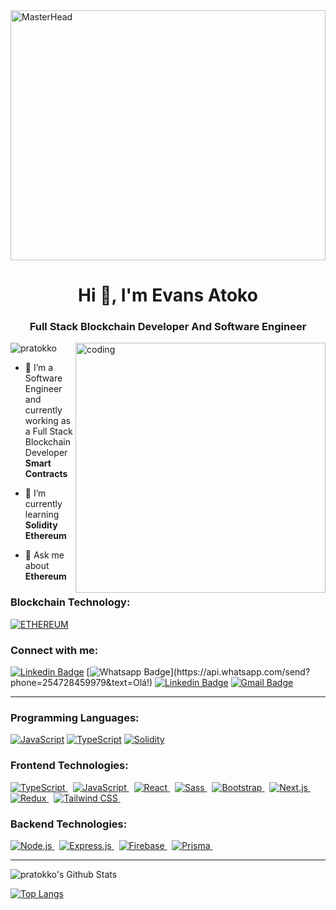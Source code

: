 <img src="https://1734811051.rsc.cdn77.org/data/images/full/381587/how-to-get-started-with-smart-contract-development.png" alt="MasterHead" width="100%" height="400">

<h1 align="center">Hi 👋, I'm Evans  Atoko</h1>
<h3 align="center">Full Stack Blockchain Developer And Software Engineer</h3>

<img align="right" alt="coding" width="400" src="https://media0.giphy.com/media/xT9IgzoKnwFNmISR8I/giphy.gif?cid=ecf05e47tnxjxq9cit44ksb8la1thlv15onbtpnm2z0tbt4b&rid=giphy.gif&ct=g">

<p align="left"> <img src="https://komarev.com/ghpvc/?username=pratokko&label=Profile%20views&color=0e75b6&style=flat" alt="pratokko" /> </p>

- 🔭 I’m a Software Engineer and currently working as a Full Stack Blockchain Developer **Smart Contracts**

- 🌱 I’m currently learning **Solidity Ethereum**

- 💬 Ask me about **Ethereum**

<h3 align="left">Blockchain Technology:</h3>

[![ETHEREUM](https://img.shields.io/badge/ETHEREUM-3C3C3D?style=flat-square&logo=ethereum&logoColor=FFFFFF&link=https://github.com/pratokko/)](https://github.com/pratokko/)



<h3 align="left">Connect with me:</h3>


[![Linkedin Badge](https://img.shields.io/badge/-LinkedIn-blue?style=flat-square&logo=Linkedin&logoColor=white&link=https://www.linkedin.com/in/eatokko/)](https://www.linkedin.com/in/eatokko/)
[![Whatsapp Badge](https://img.shields.io/badge/-Whatsapp-4CA143?style=flat-square&labelColor=4CA143&logo=whatsapp&logoColor=white&link=https://api.whatsapp.com/send?phone=254728459979&text=Olá!)](https://api.whatsapp.com/send?phone=254728459979&text=Olá!)
[![Linkedin Badge](https://img.shields.io/badge/-Twitter-blue?style=flat-square&logo=Twitter&logoColor=white&link=https://www.twitter.com/eatokko/)](https://www.twitter.com/eatokko/)
[![Gmail Badge](https://img.shields.io/badge/-Gmail-c14438?style=flat-square&logo=Gmail&logoColor=white&link=mailto:pratokko1@gmail.com)](mailto:pratokko1@gmail.com)


<hr />
<h3 align="left"> Programming Languages:</h3>

[![JavaScript](https://img.shields.io/badge/-JAVASCRIPT-gray?style=flat-square&logo=javascript&labelPadding=5&link=https://github.com/pratokko/)](https://github.com/pratokko/)
[![TypeScript](https://img.shields.io/badge/-TYPESCRIPT-007ACC?style=flat-square&logo=typescript&logoColor=white&link=https://github.com/pratokko/)](https://github.com/pratokko/)
[![Solidity](https://img.shields.io/badge/-SOLIDITY-white?style=flat-square&logo=solidity&logoColor=black&labelPadding=10&logoWidth=30&logoHeight=30&logoOffset=-1&link=https://github.com/pratokko/)](https://github.com/pratokko/)

<h3 align="left"> Frontend Technologies:</h3>

<p align="left">
 <a href="https://www.typescriptlang.org/" target="_blank">
  <img src="https://img.shields.io/badge/-TYPESCRIPT-3178C6?style=flat-square&logo=typescript&logoColor=FFFFFF" alt="TypeScript">
</a>&nbsp;

  <a href="https://www.javascript.com/" target="_blank">
    <img src="https://img.shields.io/badge/-JAVASCRIPT-F7DF1E?style=flat-square&logo=javascript&logoColor=000000&labelColor=F7DF1E" alt="JavaScript">
  </a>&nbsp
 
  <a href="https://reactjs.org/" target="_blank">
    <img src="https://img.shields.io/badge/-REACT-61DAFB?style=flat-square&logo=react&logoColor=000000&labelColor=61DAFB" alt="React">
  </a>&nbsp
  <a href="https://sass-lang.com" target="_blank">
    <img src="https://img.shields.io/badge/-SASS-CC6699?style=flat-square&logo=sass&logoColor=ffffff" alt="Sass">
  </a>&nbsp
  <a href="https://getbootstrap.com" target="_blank">
    <img src="https://img.shields.io/badge/-BOOTSTRAP-7952B3?style=flat-square&logo=bootstrap&logoColor=ffffff" alt="Bootstrap">
  </a>&nbsp
  <a href="https://nextjs.org" target="_blank">
    <img src="https://img.shields.io/badge/-NEXT.JS-000000?style=flat-square&logo=next.js&logoColor=ffffff" alt="Next.js">
  </a>&nbsp
  <a href="https://redux.js.org" target="_blank">
    <img src="https://img.shields.io/badge/-REDUX-764ABC?style=flat-square&logo=redux&logoColor=ffffff" alt="Redux">
  </a>&nbsp
  <a href="https://tailwindcss.com" target="_blank">
    <img src="https://img.shields.io/badge/-TAILWIND-38B2AC?style=flat-square&logo=tailwind-css&logoColor=ffffff" alt="Tailwind CSS">
  </a>&nbsp
</p>


<h3 align="left">Backend Technologies:</h3>
<p align="left">
  <a href="https://nodejs.org" target="_blank">
    <img src="https://img.shields.io/badge/-NODE.js-339933?style=flat-square&logo=node.js&logoColor=ffffff" alt="Node.js">
  </a>&nbsp
 <a href="https://expressjs.com" target="_blank">
  <img src="https://img.shields.io/badge/EXPRESS.js-404D59?style=flat-square&logo=express&logoColor=white" alt="Express.js">
</a>&nbsp

  <a href="https://firebase.google.com/" target="_blank">
    <img src="https://img.shields.io/badge/-FIREBASE-FFCA28?style=flat-square&logo=firebase&logoColor=000000" alt="Firebase">
  </a>&nbsp
 <a href="https://www.prisma.io/" target="_blank">
    <img src="https://img.shields.io/badge/-PRISMA-6B46C1?style=flat-square&logo=prisma&logoColor=ffffff" alt="Prisma">
</a>&nbsp

</p>

<hr />

<img align="center" src="https://github-readme-stats.vercel.app/api?username=pratokko&include_all_commits=true&count_private=true&show_icons=true&line_height=20&title_color=7A7ADB&icon_color=2234AE&text_color=D3D3D3&bg_color=0,000000,130F40" alt="pratokko's Github Stats">

</br>

[![Top Langs](https://github-readme-stats.vercel.app/api/top-langs/?username=pratokko&layout=compact&text_color=daf7dc&bg_color=151515)](https://github.com/pratokko/github-readme-stats)
